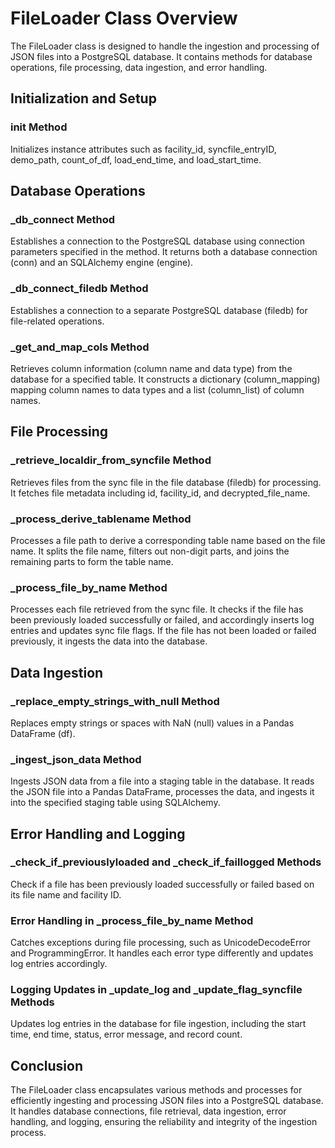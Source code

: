 # FileLoader Class Overview

The FileLoader class is designed to handle the ingestion and processing of JSON files into a PostgreSQL database. It contains methods for database operations, file processing, data ingestion, and error handling.

## Initialization and Setup

### __init__ Method

Initializes instance attributes such as facility_id, syncfile_entryID, demo_path, count_of_df, load_end_time, and load_start_time.

## Database Operations

### _db_connect Method

Establishes a connection to the PostgreSQL database using connection parameters specified in the method. It returns both a database connection (conn) and an SQLAlchemy engine (engine).

### _db_connect_filedb Method

Establishes a connection to a separate PostgreSQL database (filedb) for file-related operations.

### _get_and_map_cols Method

Retrieves column information (column name and data type) from the database for a specified table. It constructs a dictionary (column_mapping) mapping column names to data types and a list (column_list) of column names.

## File Processing

### _retrieve_localdir_from_syncfile Method

Retrieves files from the sync file in the file database (filedb) for processing. It fetches file metadata including id, facility_id, and decrypted_file_name.

### _process_derive_tablename Method

Processes a file path to derive a corresponding table name based on the file name. It splits the file name, filters out non-digit parts, and joins the remaining parts to form the table name.

### _process_file_by_name Method

Processes each file retrieved from the sync file. It checks if the file has been previously loaded successfully or failed, and accordingly inserts log entries and updates sync file flags. If the file has not been loaded or failed previously, it ingests the data into the database.

## Data Ingestion

### _replace_empty_strings_with_null Method

Replaces empty strings or spaces with NaN (null) values in a Pandas DataFrame (df).

### _ingest_json_data Method

Ingests JSON data from a file into a staging table in the database. It reads the JSON file into a Pandas DataFrame, processes the data, and ingests it into the specified staging table using SQLAlchemy.

## Error Handling and Logging

### _check_if_previouslyloaded and _check_if_faillogged Methods

Check if a file has been previously loaded successfully or failed based on its file name and facility ID.

### Error Handling in _process_file_by_name Method

Catches exceptions during file processing, such as UnicodeDecodeError and ProgrammingError. It handles each error type differently and updates log entries accordingly.

### Logging Updates in _update_log and _update_flag_syncfile Methods

Updates log entries in the database for file ingestion, including the start time, end time, status, error message, and record count.

## Conclusion
The FileLoader class encapsulates various methods and processes for efficiently ingesting and processing JSON files into a PostgreSQL database. It handles database connections, file retrieval, data ingestion, error handling, and logging, ensuring the reliability and integrity of the ingestion process.